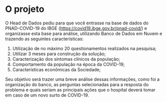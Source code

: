 # O projeto
O Head de Dados pediu para que você entrasse na base de dados do PNAD-COVID-19 do IBGE (https://covid19.ibge.gov.br/pnad-covid/) e organizasse esta base para análise, utilizando Banco de Dados em Nuvem e trazendo as seguintes características:

1. Utilização de no máximo 20 questionamentos realizados na pesquisa;
2. Utilizar 3 meses para construção da solução;
3. Caracterização dos sintomas clínicos da população;
4. Comportamento da população na época da COVID-19;
5. Características econômicas da Sociedade;

Seu objetivo será trazer uma breve análise dessas informações, como foi a organização do banco, as perguntas selecionadas para a resposta do problema e quais seriam as principais ações que o hospital deverá tomar em caso de um novo surto de COVID-19.